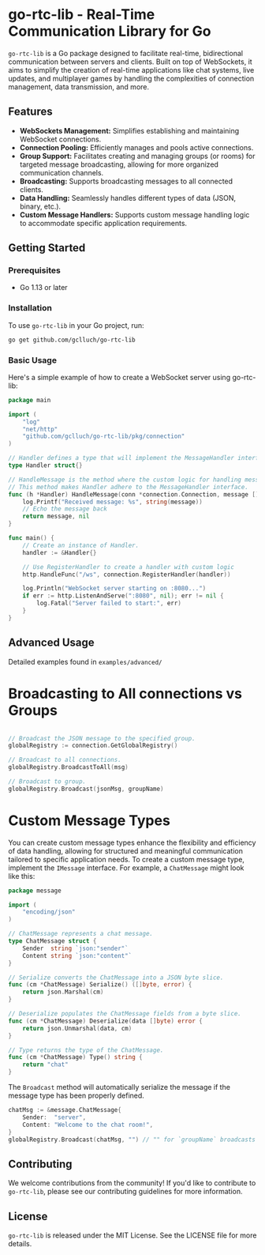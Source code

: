 # go-rtc-lib - Real-Time Communication Library for Go

`go-rtc-lib` is a Go package designed to facilitate real-time, bidirectional communication between servers and clients. Built on top of WebSockets, it aims to simplify the creation of real-time applications like chat systems, live updates, and multiplayer games by handling the complexities of connection management, data transmission, and more.

## Features

- **WebSockets Management:** Simplifies establishing and maintaining WebSocket connections.
- **Connection Pooling:** Efficiently manages and pools active connections.
- **Group Support:** Facilitates creating and managing groups (or rooms) for targeted message broadcasting, allowing for more organized communication channels.
- **Broadcasting:** Supports broadcasting messages to all connected clients.
- **Data Handling:** Seamlessly handles different types of data (JSON, binary, etc.).
- **Custom Message Handlers:** Supports custom message handling logic to accommodate specific application requirements.


## Getting Started

### Prerequisites 
- Go 1.13 or later

### Installation

To use `go-rtc-lib` in your Go project, run:

```bash
go get github.com/gclluch/go-rtc-lib
```

### Basic Usage

Here's a simple example of how to create a WebSocket server using go-rtc-lib:

```go
package main

import (
	"log"
	"net/http"
	"github.com/gclluch/go-rtc-lib/pkg/connection"
)

// Handler defines a type that will implement the MessageHandler interface.
type Handler struct{}

// HandleMessage is the method where the custom logic for handling messages is defined.
// This method makes Handler adhere to the MessageHandler interface.
func (h *Handler) HandleMessage(conn *connection.Connection, message []byte) ([]byte, error) {
    log.Printf("Received message: %s", string(message))
    // Echo the message back
    return message, nil
}

func main() {
    // Create an instance of Handler.
    handler := &Handler{}

    // Use RegisterHandler to create a handler with custom logic
	http.HandleFunc("/ws", connection.RegisterHandler(handler))

	log.Println("WebSocket server starting on :8080...")
	if err := http.ListenAndServe(":8080", nil); err != nil {
		log.Fatal("Server failed to start:", err)
	}
}
```

## Advanced Usage

Detailed examples found in `examples/advanced/`

# Broadcasting to All connections vs Groups

```go

// Broadcast the JSON message to the specified group.
globalRegistry := connection.GetGlobalRegistry()

// Broadcast to all connections.
globalRegistry.BroadcastToAll(msg)

// Broadcast to group. 
globalRegistry.Broadcast(jsonMsg, groupName)
```

# Custom Message Types

You can create custom message types enhance the flexibility and efficiency of data handling, allowing for structured and meaningful communication tailored to specific application needs. To create a custom message type, implement the `IMessage` interface. For example, a `ChatMessage` might look like this:

```go
package message

import (
	"encoding/json"
)

// ChatMessage represents a chat message.
type ChatMessage struct {
	Sender  string `json:"sender"`
	Content string `json:"content"`
}

// Serialize converts the ChatMessage into a JSON byte slice.
func (cm *ChatMessage) Serialize() ([]byte, error) {
	return json.Marshal(cm)
}

// Deserialize populates the ChatMessage fields from a byte slice.
func (cm *ChatMessage) Deserialize(data []byte) error {
	return json.Unmarshal(data, cm)
}

// Type returns the type of the ChatMessage.
func (cm *ChatMessage) Type() string {
	return "chat"
}
```

The `Broadcast` method will automatically serialize the message if the message type has been properly defined.

```go
chatMsg := &message.ChatMessage{
	Sender:  "server",
	Content: "Welcome to the chat room!",
}
globalRegistry.Broadcast(chatMsg, "") // "" for `groupName` broadcasts to all clients.
```

## Contributing

We welcome contributions from the community! If you'd like to contribute to `go-rtc-lib`, please see our contributing guidelines for more information.

## License

`go-rtc-lib` is released under the MIT License. See the LICENSE file for more details.